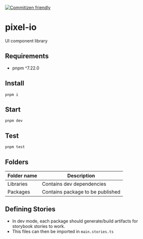 [![Commitizen friendly](https://img.shields.io/badge/commitizen-friendly-brightgreen.svg)](http://commitizen.github.io/cz-cli/)

# pixel-io

UI component library

## Requirements

- pnpm ^7.22.0

## Install

`pnpm i`

## Start

`pnpm dev`

## Test

`pnpm test`

## Folders

| Folder name | Description                      |
| ----------- | -------------------------------- |
| Libraries   | Contains dev dependencies        |
| Packages    | Contains package to be published |

## Defining Stories

- In dev mode, each package should generate/build artifacts for storybook stories to work.
- This files can then be imported in `main.stories.ts`
